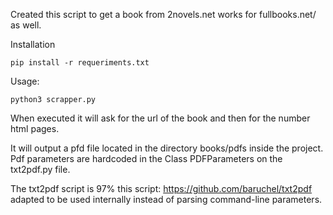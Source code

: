 Created this script to get a book from 2novels.net works for fullbooks.net/ as well.

Installation
```
pip install -r requeriments.txt
```

Usage:
```
python3 scrapper.py
```

When executed it will ask for the url of the book and then for the number html pages.

It will output a pfd file located in the directory books/pdfs inside the project.
Pdf parameters are hardcoded in the Class PDFParameters on the txt2pdf.py file.

The txt2pdf script is 97% this script: https://github.com/baruchel/txt2pdf adapted to be used internally instead of parsing command-line parameters.
